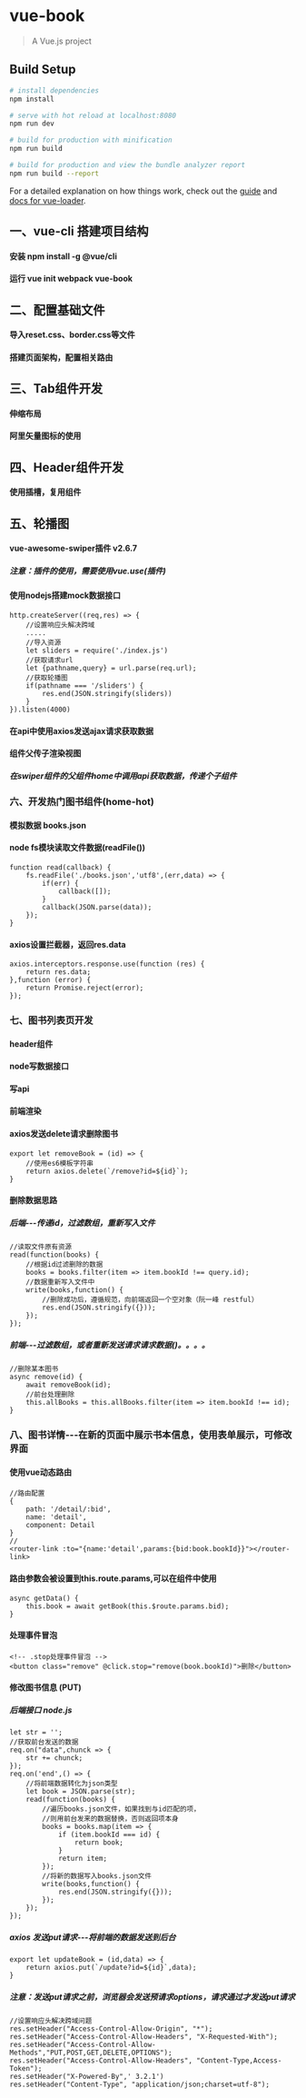 # vue-book

> A Vue.js project

## Build Setup

``` bash
# install dependencies
npm install

# serve with hot reload at localhost:8080
npm run dev

# build for production with minification
npm run build

# build for production and view the bundle analyzer report
npm run build --report
```

For a detailed explanation on how things work, check out the [guide](http://vuejs-templates.github.io/webpack/) and [docs for vue-loader](http://vuejs.github.io/vue-loader).

## 一、vue-cli 搭建项目结构
#### 安装  npm install -g @vue/cli
#### 运行  vue init webpack vue-book

## 二、配置基础文件
#### 导入reset.css、border.css等文件
#### 搭建页面架构，配置相关路由

## 三、Tab组件开发
#### 伸缩布局
#### 阿里矢量图标的使用

## 四、Header组件开发
#### 使用插槽，复用组件
#### 

## 五、轮播图
#### vue-awesome-swiper插件 v2.6.7
##### 注意：插件的使用，需要使用vue.use(插件)
#### 使用nodejs搭建mock数据接口 
```
http.createServer((req,res) => {
    //设置响应头解决跨域
    .....
    //导入资源
    let sliders = require('./index.js')
    //获取请求url
    let {pathname,query} = url.parse(req.url);
    //获取轮播图
    if(pathname === '/sliders') {
        res.end(JSON.stringify(sliders))
    }
}).listen(4000)
```
#### 在api中使用axios发送ajax请求获取数据
#### 组件父传子渲染视图
##### 在swiper组件的父组件home中调用api获取数据，传递个子组件


### 六、开发热门图书组件(home-hot)
#### 模拟数据 books.json
#### node fs模块读取文件数据(readFile())
```
function read(callback) {
    fs.readFile('./books.json','utf8',(err,data) => {
        if(err) {
            callback([]);
        }
        callback(JSON.parse(data));
    });
}
```
#### axios设置拦截器，返回res.data
```
axios.interceptors.response.use(function (res) {
    return res.data;
},function (error) {
    return Promise.reject(error);
});
```

### 七、图书列表页开发
#### header组件
#### node写数据接口
#### 写api
#### 前端渲染
#### axios发送delete请求删除图书
```
export let removeBook = (id) => {
    //使用es6模板字符串
    return axios.delete(`/remove?id=${id}`);
}
```
#### 删除数据思路
##### 后端---传递id，过滤数组，重新写入文件
```
//读取文件原有资源
read(function(books) {
    //根据id过滤删除的数据
    books = books.filter(item => item.bookId !== query.id);
    //数据重新写入文件中
    write(books,function() {
        //删除成功后，遵循规范，向前端返回一个空对象（阮一峰 restful）
        res.end(JSON.stringify({}));
    });
});
```
##### 前端---过滤数组，或者重新发送请求请求数据()。。。。
```
//删除某本图书
async remove(id) {
    await removeBook(id);
    //前台处理删除
    this.allBooks = this.allBooks.filter(item => item.bookId !== id);
}
```

### 八、图书详情---在新的页面中展示书本信息，使用表单展示，可修改界面
#### 使用vue动态路由
```
//路由配置
{
    path: '/detail/:bid',
    name: 'detail',
    component: Detail
}
//
<router-link :to="{name:'detail',params:{bid:book.bookId}}"></router-link>
```
#### 路由参数会被设置到this.route.params,可以在组件中使用
```
async getData() {
    this.book = await getBook(this.$route.params.bid);
}
```
#### 处理事件冒泡
```
<!-- .stop处理事件冒泡 -->
<button class="remove" @click.stop="remove(book.bookId)">删除</button>
```

#### 修改图书信息 (PUT)
##### 后端接口 node.js
```
let str = '';
//获取前台发送的数据
req.on("data",chunck => {
    str += chunck;
});
req.on('end',() => {
    //将前端数据转化为json类型
    let book = JSON.parse(str);
    read(function(books) {
        //遍历books.json文件，如果找到与id匹配的项，
        //则用前台发来的数据替换，否则返回项本身
        books = books.map(item => {
            if (item.bookId === id) {
                return book;
            }
            return item;
        });
        //将新的数据写入books.json文件
        write(books,function() {
            res.end(JSON.stringify({}));
        });
    });
});
```
##### axios 发送put请求---将前端的数据发送到后台
```
export let updateBook = (id,data) => {
    return axios.put(`/update?id=${id}`,data);
}
```
##### 注意：发送put请求之前，浏览器会发送预请求options，请求通过才发送put请求
```
//设置响应头解决跨域问题
res.setHeader("Access-Control-Allow-Origin", "*");
res.setHeader("Access-Control-Allow-Headers", "X-Requested-With");
res.setHeader("Access-Control-Allow-Methods","PUT,POST,GET,DELETE,OPTIONS");
res.setHeader("Access-Control-Allow-Headers", "Content-Type,Access-Token");
res.setHeader("X-Powered-By",' 3.2.1')
res.setHeader("Content-Type", "application/json;charset=utf-8");
```


